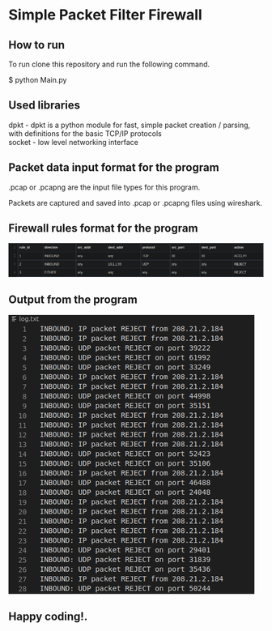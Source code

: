 # Simple Packet Filter Firewall

## How to run

To run clone this repository and run the following command.

$ python Main.py

## Used libraries

dpkt - dpkt is a python module for fast, simple packet creation / parsing, with definitions for the basic TCP/IP protocols \
socket - low level networking interface

## Packet data input format for the program

.pcap or .pcapng are the input file types for this program.

Packets are captured and saved into .pcap or .pcapng files using wireshark. 

## Firewall rules format for the program

![](https://github.com/PrimeshShamilka/simplePacketFilterFirewall/blob/master/Images/filtering_rules.png)

## Output from the program 

![](https://github.com/PrimeshShamilka/simplePacketFilterFirewall/blob/master/Images/log.png)

## Happy coding!.
